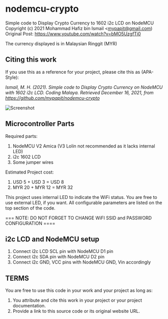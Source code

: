 # nodemcu-crypto
Simple code to Display Crypto Currency to 1602 i2c LCD on NodeMCU
Copyright (c) 2021 Mohammad Hafiz bin Ismail <mypapit@gmail.com)
Original Post: https://www.youtube.com/watch?v=bMO5UzgfTi0

The currency displayed is in Malaysian Ringgit (MYR)

## Citing this work
If you use this as a reference for your project, please cite this as (APA-Style): 
   
_Ismail, M. H. (2021). Simple code to Display Crypto Currency on NodeMCU with 1602 i2c LCD. Coding Malaya. 
Retrieved December 16, 2021, from https://github.com/mypapit/nodemcu-crypto_

  
![Screenshot](https://i.ytimg.com/vi/bMO5UzgfTi0/maxresdefault.jpg)
    

## Microcontroller Parts 
Required parts:
1. NodeMCU V2 Amica (V3 Lolin not recommended as it lacks internal LED)
2. i2c 1602 LCD 
3. Some jumper wires
  
Estimated Project cost: 
1. USD 5 + USD 3 = USD 8
2. MYR 20 + MYR 12 = MYR 32
      
This project uses internal LED to indicate the WiFi status. You are free to use external LED, if you want.
All configurable parameters are listed on the top section of the code.
      
===  NOTE: DO NOT FORGET TO CHANGE WiFI SSID and PASSWORD CONFIGURATION ====

## i2c LCD and NodeMCU setup
1. Connect i2c LCD SCL pin with NodeMCU D1 pin
2. Connect i2c SDA pin with NodeMCU D2 pin
3. Connect i2c GND, VCC pins with NodeMCU GND, Vin accordingly
      
      
## TERMS
You are free to use this code in your work and your project as long as:
1. You attribute and cite this work in your project or your project documentation.
2. Provide a link to this source code or its original website URL.
 
